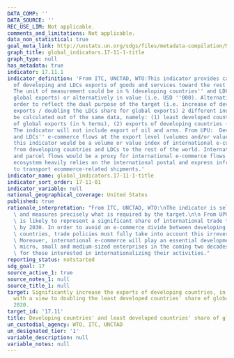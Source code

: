 ```yaml
---
DATA_COMP: ''
DATA_SOURCE: ''
REC_USE_LIM: Not applicable.
comments_and_limitations: Not applicable.
data_non_statistical: true
goal_meta_link: http://unstats.un.org/sdgs/files/metadata-compilation/Metadata-Goal-17.pdf
graph_title: global_indicators.17-11-1-title
graph_type: null
has_metadata: true
indicator: 17.11.1
indicator_definition: 'From ITC, UNCTAD, WTO:This indicator provides calculations
  of developing and LDCs exports of goods and services toward the rest of the World.
  The unit of measurement could be in % (developing countries'' and LDCs share of
  global exports) or alternatively in value (i.e. USD ''000). Alternatively, and in
  order to reflect the dual purpose of the target (i.e. increase of developing countries
  exports / doubling the LDCs share for global exports) 2 different indicators can
  be calculated out of the same data, namely: (1) least developed countries'' share
  of global exports (in % terms), (2) exports of developing countries (in value terms).
  The indicator will not include export of oil and arms. From UPU:  Developing countries
  and LDCs'' e-commerce flows at the export level (volumes and/or values, and by product):
  this indicator would be a volume or value index of international e-commerce flows
  from developing countries and LDCs to the rest of the world. International postal
  and parcel flows would be a proxy for international e-commerce flows since the ecommerce
  ecosystem heavily relies on the international postal and express infrastructure
  to transport ecommerce-related shipments.'
indicator_name: global_indicators.17-11-1-title
indicator_sort_order: 17-11-01
indicator_variable: null
national_geographical_coverage: United States
published: true
rationale_interpretation: "From ITC, UNCTAD, WTO:\nThe indicator is self-explanatory\
  \ and measures precisely what is required by the target.\n\n From UPU: \n E-commerce\
  \ is likely to represent a significant share of international trade transactions\
  \ by 2030. In order to avoid an e-commerce divide between developing and developed\
  \ countries, trade policies must fully take into account this irreversible phenomenon.\
  \ Moreover, international e-commerce will play an essential development role for\
  \ micro, small and medium-sized enterprises in the coming two decades, particularly\
  \ for those interested in internationalizing their activities."
reporting_status: notstarted
sdg_goal: 17
source_active_1: true
source_notes_1: null
source_title_1: null
target: Significantly increase the exports of developing countries, in particular
  with a view to doubling the least developed countries' share of global exports by
  2020.
target_id: '17.11'
title: Developing countries' and least developed countries' share of global exports
un_custodial_agency: WTO, ITC, UNCTAD
un_designated_tier: '1'
variable_description: null
variable_notes: null
---
```

